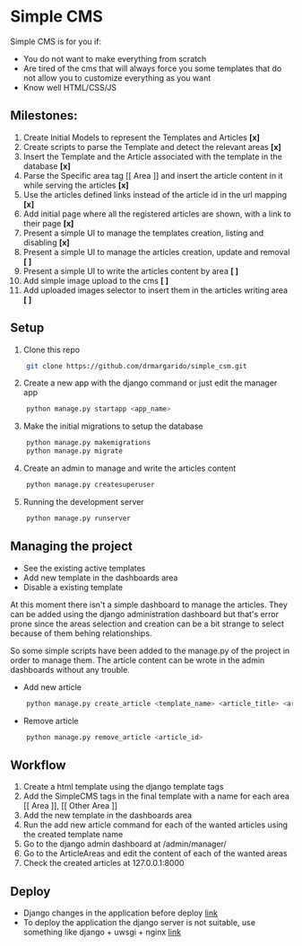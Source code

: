 # Simple CMS

Simple CMS is for you if:
* You do not want to make everything from scratch
* Are tired of the cms that will always force you some templates that do not allow you to customize everything as you want
* Know well HTML/CSS/JS

## Milestones:
1. Create Initial Models to represent the Templates and Articles __[x]__
2. Create scripts to parse the Template and detect the relevant areas __[x]__
3. Insert the Template and the Article associated with the template in the database __[x]__
4. Parse the Specific area tag [[ Area ]] and insert the article content in it while serving the articles __[x]__
5. Use the articles defined links instead of the article id in the url mapping __[x]__
6. Add initial page where all the registered articles are shown, with a link to their page __[x]__
7. Present a simple UI to manage the templates creation, listing and disabling __[x]__
8. Present a simple UI to manage the articles creation, update and removal __[ ]__
9. Present a simple UI to write the articles content by area __[ ]__
10. Add simple image upload to the cms __[ ]__
11. Add uploaded images selector to insert them in the articles writing area __[ ]__ 

## Setup

1. Clone this repo
```sh
	git clone https://github.com/drmargarido/simple_csm.git
```

2. Create a new app with the django command or just edit the manager app
```sh
	python manage.py startapp <app_name>
``` 

3. Make the initial migrations to setup the database
```sh
	python manage.py makemigrations
	python manage.py migrate
```

4. Create an admin to manage and write the articles content
```sh
	python manage.py createsuperuser
```

5. Running the development server
```sh
	python manage.py runserver
```

## Managing the project

* See the existing active templates
* Add new template in the dashboards area
* Disable a existing template

At this moment there isn't a simple dashboard to manage the articles. They can be added using the django administration dashboard but that's error prone since the areas selection and creation can be a bit strange to select because of them behing relationships. 

So some simple scripts have been added to the manage.py of the project in order to manage them. The article content can be wrote in the admin dashboards without any trouble.

* Add new article
```sh
	python manage.py create_article <template_name> <article_title> <article_link>
```

* Remove article
```sh
	python manage.py remove_article <article_id>
```

## Workflow

1. Create a html template using the django template tags
2. Add the SimpleCMS tags in the final template with a name for each area [[ Area ]], [[ Other Area ]]
3. Add the new template in the dashboards area
4. Run the add new article command for each of the wanted articles using the created template name
5. Go to the django admin dashboard at /admin/manager/
6. Go to the ArticleAreas and edit the content of each of the wanted areas
7. Check the created articles at 127.0.0.1:8000

## Deploy

* Django changes in the application before deploy [link](https://docs.djangoproject.com/en/2.0/howto/deployment/checklist/)
* To deploy the application the django server is not suitable, use something like django + uwsgi + nginx 
[link](https://uwsgi-docs.readthedocs.io/en/latest/tutorials/Django_and_nginx.html)
